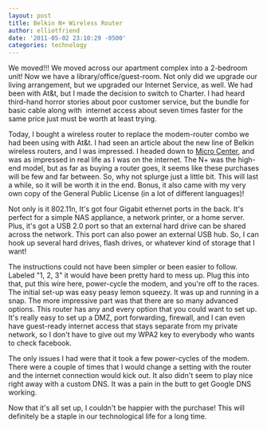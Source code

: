 ```yaml
---
layout: post
title: Belkin N+ Wireless Router
author: elliotfriend
date: '2011-05-02 23:10:29 -0500'
categories: technology
---
```

We moved!!! We moved across our apartment complex into a 2-bedroom unit!
Now we have a library/office/guest-room. Not only did we upgrade our
living arrangement, but we upgraded our Internet Service, as well. We had
been with At&t, but I made the decision to switch to Charter. I had heard
third-hand horror stories about poor customer service, but the bundle for
basic cable along with&nbsp; internet access about seven times faster for
the same price just must be worth at least trying.

Today, I bought a wireless router to replace the modem-router combo we
had been using with At&t. I had seen an article about the new line of
Belkin wireless routers, and I was impressed. I headed down to
[Micro Center](www.microcenter.com), and was as impressed in real life
as I was on the internet. The N+ was the high-end model, but as far as
buying a router goes, it seems like these purchases will be few and far
between. So, why not splurge just a little bit. This will last a while,
so it will be worth it in the end. Bonus, it also came with my very own
copy of the General Public License (in a lot of different languages)!

Not only is it 802.11n, It's got four Gigabit ethernet ports in the back.
It's perfect for a simple NAS appliance, a network printer, or a home
server. Plus, it's got a USB 2.0 port so that an external hard drive can
be shared across the network. This port can also power an external USB
hub. So, I can hook up several hard drives, flash drives, or whatever
kind of storage that I want!

The instructions could not have been simpler or been easier to follow.
Labeled "1, 2, 3" it would have been pretty hard to mess up. Plug this
into that, put this wire here, power-cycle the modem, and you're off to
the races. The initial set-up was easy peasy lemon squeezy. It was up and
running in a snap. The more impressive part was that there are so many
advanced options. This router has any and every option that you could
want to set up. It's really easy to set up a DMZ, port forwarding,
firewall, and I can even have guest-ready internet access that stays
separate from my private network, so I don't have to give out my WPA2 key
to everybody who wants to check facebook.

The only issues I had were that it took a few power-cycles of the modem.
There were a couple of times that I would change a setting with the router
and the internet connection would kick out. It also didn't seem to play
nice right away with a custom DNS. It was a pain in the butt to get Google
DNS working.

Now that it's all set up, I couldn't be happier with the purchase! This
will definitely be a staple in our technological life for a long time.
